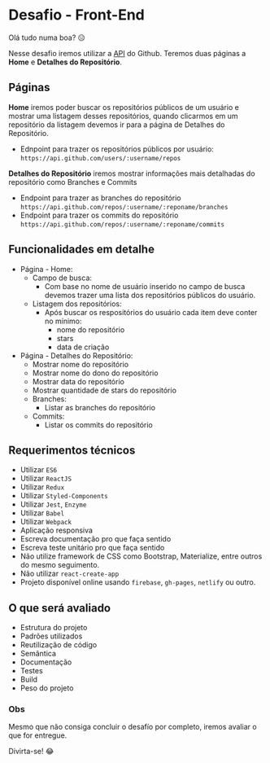 # Desafio - Front-End

Olá tudo numa boa? :expressionless:

Nesse desafio iremos utilizar a <a href="https://developer.github.com/v3/" target="_blank">API</a> do Github. Teremos duas páginas a **Home** e **Detalhes do Repositório**.

## Páginas

**Home** iremos poder buscar os repositórios públicos de um usuário e mostrar uma listagem desses repositórios, quando clicarmos em um repositório da listagem devemos ir para a página de Detalhes do Repositório.

- Ednpoint para trazer os repositórios públicos por usuário: `https://api.github.com/users/:username/repos`

**Detalhes do Repositório** iremos mostrar informações mais detalhadas do repositório como Branches e Commits

- Endpoint para trazer as branches do repositório `https://api.github.com/repos/:username/:reponame/branches`
- Endpoint para trazer os commits do repositório `https://api.github.com/repos/:username/:reponame/commits`

## Funcionalidades em detalhe

- Página - Home:
  - Campo de busca:
    - Com base no nome de usuário inserido no campo de busca devemos trazer uma lista dos repositórios públicos do usuário.
  - Listagem dos repositórios:
    - Após buscar os respositórios do usuário cada item deve conter no mínimo:
      - nome do repositório
      - stars
      - data de criação
- Página - Detalhes do Repositório:
  - Mostrar nome do repositório
  - Mostrar nome do dono do repositório
  - Mostrar data do repositório
  - Mostrar quantidade de stars do repositório
  - Branches:
    - Listar as branches do repositório
  - Commits:
    - Listar os commits do repositório

## Requerimentos técnicos

- Utilizar `ES6`
- Utilizar `ReactJS`
- Utilizar `Redux`
- Utilizar `Styled-Components`
- Utilizar `Jest`, `Enzyme`
- Utilizar `Babel`
- Utilizar `Webpack`
- Aplicação responsiva
- Escreva documentação pro que faça sentido
- Escreva teste unitário pro que faça sentido
- Não utilize framework de CSS como Bootstrap, Materialize, entre outros do mesmo seguimento.
- Não utilizar `react-create-app`
- Projeto disponível online usando `firebase`, `gh-pages`, `netlify` ou outro.

## O que será avaliado

- Estrutura do projeto
- Padrões utilizados
- Reutilização de código
- Semântica
- Documentação
- Testes
- Build
- Peso do projeto

### Obs

Mesmo que não consiga concluir o desafío por completo, iremos avaliar o que for entregue.

Divirta-se! :joy:
